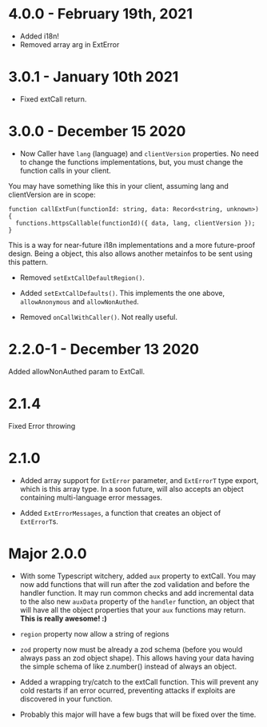 # 4.0.0 - February 19th, 2021

* Added i18n!
* Removed array arg in ExtError


# 3.0.1 - January 10th 2021

* Fixed extCall return.


# 3.0.0 - December 15 2020

* Now Caller have `lang` (language) and `clientVersion` properties. No need to change the functions implementations, but, you must change the function calls in your client.

You may have something like this in your client, assuming lang and clientVersion are in scope:
```
function callExtFun(functionId: string, data: Record<string, unknown>) {
  functions.httpsCallable(functionId)({ data, lang, clientVersion });
}
```

This is a way for near-future i18n implementations and a more future-proof design. Being a object, this also allows another metainfos to be sent using this pattern.

* Removed `setExtCallDefaultRegion()`.
* Added `setExtCallDefaults()`. This implements the one above, `allowAnonymous` and `allowNonAuthed`.

* Removed `onCallWithCaller()`. Not really useful.


# 2.2.0-1 - December 13 2020

Added allowNonAuthed param to ExtCall.


# 2.1.4

Fixed Error throwing

# 2.1.0

* Added array support for `ExtError` parameter, and `ExtErrorT` type export, which is this array type. In a soon future, will also accepts an object containing multi-language error messages.

* Added `ExtErrorMessages`, a function that creates an object of `ExtErrorT`s.

# Major 2.0.0

* With some Typescript witchery, added `aux` property to extCall. You may now add functions that will run after the zod validation and before the handler function. It may run common checks and add incremental data to the also new `auxData` property of the `handler` function, an object that will have all the object properties that your `aux` functions may return.
**This is really awesome! :\)**

* `region` property now allow a string of regions

* `zod` property now must be already a zod schema (before you would always pass an zod object shape). This allows having your data having the simple schema of like z.number() instead of always an object.

* Added a wrapping try/catch to the extCall function. This will prevent any cold restarts if an error ocurred, preventing attacks if exploits are discovered in your function.

* Probably this major will have a few bugs that will be fixed over the time.